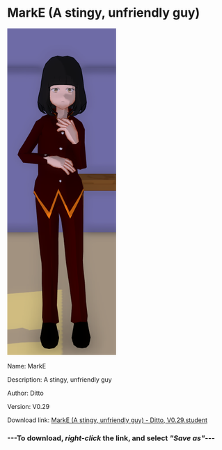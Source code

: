 # MarkE (A stingy, unfriendly guy)

<img src = "https://raw.githubusercontent.com/Arbiter1223/Daigaku-Gurashi-Custom-Students/master/Students/Files/MarkE%20(A%20stingy%2C%20unfriendly%20guy).png">

Name: MarkE

Description: A stingy, unfriendly guy

Author: Ditto

Version: V0.29

Download link: <a href="https://raw.githubusercontent.com/Arbiter1223/Daigaku-Gurashi-Custom-Students/master/Students/Files/MarkE%20(A%20stingy%2C%20unfriendly%20guy)%20-%20Ditto%2C%20V0.29.student">MarkE (A stingy, unfriendly guy) - Ditto, V0.29.student</a>

### ---**To download, _right-click_ the link, and select _"Save as"_**---
